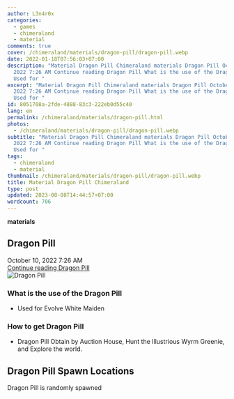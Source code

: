 ```yaml
---
author: L3n4r0x
categories:
  - games
  - chimeraland
  - material
comments: true
cover: /chimeraland/materials/dragon-pill/dragon-pill.webp
date: 2022-01-18T07:56:03+07:00
description: "Material Dragon Pill Chimeraland materials Dragon Pill October 10,
  2022 7:26 AM Continue reading Dragon Pill What is the use of the Dragon Pill
  Used for "
excerpt: "Material Dragon Pill Chimeraland materials Dragon Pill October 10,
  2022 7:26 AM Continue reading Dragon Pill What is the use of the Dragon Pill
  Used for "
id: 8051708a-2fde-4888-83c3-222eb0d55c40
lang: en
permalink: /chimeraland/materials/dragon-pill.html
photos:
  - /chimeraland/materials/dragon-pill/dragon-pill.webp
subtitle: "Material Dragon Pill Chimeraland materials Dragon Pill October 10,
  2022 7:26 AM Continue reading Dragon Pill What is the use of the Dragon Pill
  Used for "
tags:
  - chimeraland
  - material
thumbnail: /chimeraland/materials/dragon-pill/dragon-pill.webp
title: Material Dragon Pill Chimeraland
type: post
updated: 2023-08-08T14:44:57+07:00
wordcount: 706
---
```


<link
  rel="stylesheet"
  href="https://rawcdn.githack.com/dimaslanjaka/Web-Manajemen/870a349/css/bootstrap-5-3-0-alpha3-wrapper.css"
/>
<section id="bootstrap-wrapper">
  <div data-bs-theme="dark">
    <div
      class="row g-0 border rounded overflow-hidden flex-md-row mb-4 shadow-sm position-relative bg-dark text-light"
    >
      <div class="col p-4 d-flex flex-column position-static">
        <strong class="d-inline-block mb-2 text-success">materials</strong>
        <h2 class="mb-0">Dragon Pill</h2>
        <div class="mb-1 text-muted">October 10, 2022 7:26 AM</div>
        <a
          href="/chimeraland/materials/dragon-pill.html"
          class="stretched-link d-none text-primary"
          >Continue reading Dragon Pill</a
        >
      </div>
      <div class="col-auto d-none d-md-block d-lg-block">
        <img
          src="https://www.webmanajemen.com/chimeraland/materials/dragon-pill/dragon-pill.webp"
          alt="Dragon Pill"
        />
      </div>
    </div>
    <div class="row">
      <div class="col-lg-6 col-12 mb-2">
        <div class="card">
          <div class="card-body">
            <h3 class="card-title">What is the use of the Dragon Pill</h3>
            <div class="card-text">
              <ul>
                <li>Used for Evolve White Maiden</li>
              </ul>
            </div>
          </div>
        </div>
      </div>
      <div class="col-lg-6 col-12 mb-2">
        <div class="card">
          <div class="card-body">
            <h3 class="card-title">How to get Dragon Pill</h3>
            <div class="card-text">
              <ul>
                <li>
                  Dragon Pill Obtain by Auction House, Hunt the Illustrious Wyrm
                  Greenie, and Explore the world.
                </li>
              </ul>
            </div>
          </div>
        </div>
      </div>
      <div class="col-12 mb-2">
        <h2>Dragon Pill Spawn Locations</h2>
        <p>Dragon Pill is randomly spawned</p>
      </div>
    </div>
  </div>
</section>